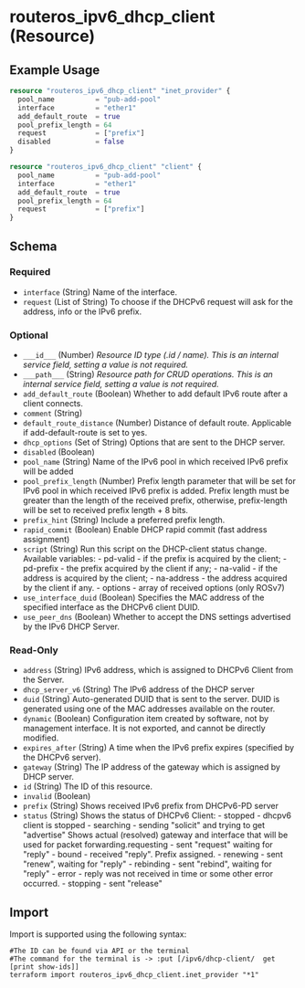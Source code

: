 # routeros_ipv6_dhcp_client (Resource)


## Example Usage
```terraform
resource "routeros_ipv6_dhcp_client" "inet_provider" {
  pool_name          = "pub-add-pool"
  interface          = "ether1"
  add_default_route  = true
  pool_prefix_length = 64
  request            = ["prefix"]
  disabled           = false
}

resource "routeros_ipv6_dhcp_client" "client" {
  pool_name          = "pub-add-pool"
  interface          = "ether1"
  add_default_route  = true
  pool_prefix_length = 64
  request            = ["prefix"]
}
```

<!-- schema generated by tfplugindocs -->
## Schema

### Required

- `interface` (String) Name of the interface.
- `request` (List of String) To choose if the DHCPv6 request will ask for the address, info or the IPv6 prefix.

### Optional

- `___id___` (Number) <em>Resource ID type (.id / name). This is an internal service field, setting a value is not required.</em>
- `___path___` (String) <em>Resource path for CRUD operations. This is an internal service field, setting a value is not required.</em>
- `add_default_route` (Boolean) Whether to add default IPv6 route after a client connects.
- `comment` (String)
- `default_route_distance` (Number) Distance of default route. Applicable if add-default-route is set to yes.
- `dhcp_options` (Set of String) Options that are sent to the DHCP server.
- `disabled` (Boolean)
- `pool_name` (String) Name of the IPv6 pool in which received IPv6 prefix will be added
- `pool_prefix_length` (Number) Prefix length parameter that will be set for IPv6 pool in which received IPv6 prefix is added. Prefix length must be greater than the length of the received prefix, otherwise, prefix-length will be set to received prefix length + 8 bits.
- `prefix_hint` (String) Include a preferred prefix length.
- `rapid_commit` (Boolean) Enable DHCP rapid commit (fast address assignment)
- `script` (String) Run this script on the DHCP-client status change. Available variables:
			- pd-valid - if the prefix is acquired by the client;
			- pd-prefix - the prefix acquired by the client if any;
			- na-valid - if the address is acquired by the client;
			- na-address - the address acquired by the client if any.
			- options - array of received options (only ROSv7)
- `use_interface_duid` (Boolean) Specifies the MAC address of the specified interface as the DHCPv6 client DUID.
- `use_peer_dns` (Boolean) Whether to accept the DNS settings advertised by the IPv6 DHCP Server.

### Read-Only

- `address` (String) IPv6 address, which is assigned to DHCPv6 Client from the Server.
- `dhcp_server_v6` (String) The IPv6 address of the DHCP server
- `duid` (String) Auto-generated DUID that is sent to the server. DUID is generated using one of the MAC addresses available on the router.
- `dynamic` (Boolean) Configuration item created by software, not by management interface. It is not exported, and cannot be directly modified.
- `expires_after` (String) A time when the IPv6 prefix expires (specified by the DHCPv6 server).
- `gateway` (String) The IP address of the gateway which is assigned by DHCP server.
- `id` (String) The ID of this resource.
- `invalid` (Boolean)
- `prefix` (String) Shows received IPv6 prefix from DHCPv6-PD server
- `status` (String) Shows the status of DHCPv6 Client:
			- stopped - dhcpv6 client is stopped
			- searching - sending "solicit" and trying to get "advertise"  Shows actual (resolved) gateway and interface that will be used for packet forwarding.requesting - sent "request" waiting for "reply"
			- bound - received "reply". Prefix assigned.
			- renewing - sent "renew", waiting for "reply"
			- rebinding - sent "rebind", waiting for "reply"
			- error - reply was not received in time or some other error occurred.
			- stopping - sent "release"

## Import
Import is supported using the following syntax:
```shell
#The ID can be found via API or the terminal
#The command for the terminal is -> :put [/ipv6/dhcp-client/  get [print show-ids]]
terraform import routeros_ipv6_dhcp_client.inet_provider "*1"
```
